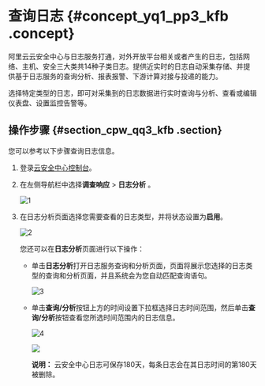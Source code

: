 # 查询日志 {#concept_yq1_pp3_kfb .concept}

阿里云云安全中心与日志服务打通，对外开放平台相关或者产生的日志，包括网络、主机、安全三大类共14种子类日志。提供近实时的日志自动采集存储、并提供基于日志服务的查询分析、报表报警、下游计算对接与投递的能力。

选择特定类型的日志，即可对采集到的日志数据进行实时查询与分析、查看或编辑仪表盘、设置监控告警等。

## 操作步骤 {#section_cpw_qq3_kfb .section}

您可以参考以下步骤查询日志信息。

1.  登录[云安全中心控制台](https://yundun.console.aliyun.com/?p=sas)。
2.  在左侧导航栏中选择**调查响应** \> **日志分析** 。

    ![1](http://static-aliyun-doc.oss-cn-hangzhou.aliyuncs.com/assets/img/22729/156453581737891_zh-CN.png)

3.  在日志分析页面选择您需要查看的日志类型，并将状态设置为**启用**。

    ![2](http://static-aliyun-doc.oss-cn-hangzhou.aliyuncs.com/assets/img/22729/156453581737893_zh-CN.png)

    您还可以在**日志分析**页面进行以下操作：

    -   单击**日志分析**打开日志服务查询和分析页面，页面将展示您选择的日志类型的查询和分析页面，并且系统会为您自动匹配查询语句。

        ![3](http://static-aliyun-doc.oss-cn-hangzhou.aliyuncs.com/assets/img/22729/156453581737898_zh-CN.png)

    -   单击**查询/分析**按钮上方的时间设置下拉框选择日志时间范围，然后单击**查询/分析**按钮查看您所选时间范围内的日志信息。

        ![4](http://static-aliyun-doc.oss-cn-hangzhou.aliyuncs.com/assets/img/22729/156453581737899_zh-CN.png)

        ![](http://static-aliyun-doc.oss-cn-hangzhou.aliyuncs.com/assets/img/22729/156453581753622_zh-CN.png)

        **说明：** 云安全中心日志可保存180天，每条日志会在其日志时间的第180天被删除。


